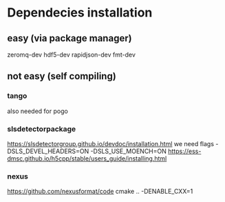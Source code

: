 # Dependecies installation
## easy (via package manager)
zeromq-dev
hdf5-dev
rapidjson-dev
fmt-dev

## not easy (self compiling)
### tango
also needed for pogo
### slsdetectorpackage
https://slsdetectorgroup.github.io/devdoc/installation.html
we need flags
-DSLS_DEVEL_HEADERS=ON
-DSLS_USE_MOENCH=ON
https://ess-dmsc.github.io/h5cpp/stable/users_guide/installing.html

### nexus
https://github.com/nexusformat/code
cmake .. -DENABLE_CXX=1